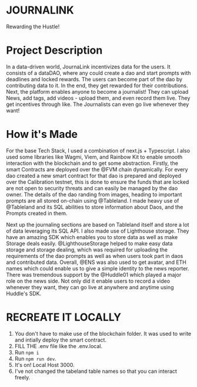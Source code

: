# JOURNALINK
Rewarding the Hustle!

# Project Description
In a data-driven world, JournaLink incentivizes data for the users. It consists of a dataDAO, where any could create a dao and start prompts with deadlines and locked rewards. The users can become part of the dao by contributing data to it. In the end, they get rewarded for their contributions. Next, the platform enables anyone to become a journalist! They can upload News, add tags, add videos - upload them, and even record them live. They get incentives through like. The Journalists can even go live whenever they want!

# How it's Made
For the base Tech Stack, I used a combination of next.js + Typescript. I also used some libraries like Wagmi, Viem, and Rainbow Kit to enable smooth interaction with the blockchain and to get some abstraction. Firstly, the smart Contracts are deployed over the @FVM chain dynamically. For every dao created a new smart contract for that dao is prepared and deployed over the Calibration testnet, this is done to ensure the funds that are locked are not open to security threats and can easily be managed by the dao owner. The details of the dao randing from images, heading to important prompts are all stored on-chain using @Tableland. I made heavy use of @Tableland and its SQL abilities to store information about Daos, and the Prompts created in them.

Next up the journaling sections are based on Tableland itself and store a lot of data leveraging its SQL API. I also made use of Lighthouse storage. They have an amazing SDK which enables you to store data as well as make Storage deals easily. @LighthouseStorage helped to make easy data storage and storage dealing, which was required for uploading the requirements of the dao prompts as well as when users took part in daos and contributed data. Overall, @ENS was also used to get avatar, and ETH names which could enable us to give a simple identity to the news reporter. There was tremendous support by the @Huddle01 which played a major role on the news side. Not only did it enable users to record a video whenever they want, they can go live at anywhere and anytime using Huddle's SDK.


# RECREATE IT LOCALLY
1. You don't have to make use of the blockchain folder. It was used to write and intially deploy the smart contract.
2. FILL THE .env file like the .env.local.
3. Run `npm i`
4. Run `npm run dev`.
5. It's on! Local Host 3000. 
6. I've not changed the tabeland table names so that you can interact freely. 